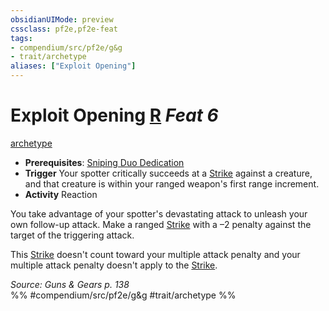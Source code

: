 ```yaml
---
obsidianUIMode: preview
cssclass: pf2e,pf2e-feat
tags:
- compendium/src/pf2e/g&g
- trait/archetype
aliases: ["Exploit Opening"]
---
```

# Exploit Opening  [R](/rules/core-rulebook/chapter-9-playing-the-game.md#Actions "Reaction") *Feat 6*  
[archetype](/rules/traits/archetype.md)  

- **Prerequisites**: [Sniping Duo Dedication](/compendium/feats/sniping-duo-dedication-g-g.md)
- **Trigger** Your spotter critically succeeds at a [Strike](/rules/actions/strike.md) against a creature, and that creature is within your ranged weapon's first range increment.
- **Activity** Reaction

You take advantage of your spotter's devastating attack to unleash your own follow-up attack. Make a ranged [Strike](/rules/actions/strike.md) with a –2 penalty against the target of the triggering attack.

This [Strike](/rules/actions/strike.md) doesn't count toward your multiple attack penalty and your multiple attack penalty doesn't apply to the [Strike](/rules/actions/strike.md).

*Source: Guns & Gears p. 138*  
%% #compendium/src/pf2e/g&g #trait/archetype %%
